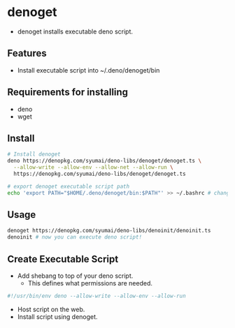 # denoget

- denoget installs executable deno script.

## Features

- Install executable script into ~/.deno/denoget/bin

## Requirements for installing

- deno
- wget

## Install

```sh
# Install denoget
deno https://denopkg.com/syumai/deno-libs/denoget/denoget.ts \
  --allow-write --allow-env --allow-net --allow-run \
  https://denopkg.com/syumai/deno-libs/denoget/denoget.ts

# export denoget executable script path
echo 'export PATH="$HOME/.deno/denoget/bin:$PATH"' >> ~/.bashrc # change this to your shell
```

## Usage

```sh
denoget https://denopkg.com/syumai/deno-libs/denoinit/denoinit.ts
denoinit # now you can execute deno script!
```

## Create Executable Script

- Add shebang to top of your deno script.
  - This defines what permissions are needed.

```sh
#!/usr/bin/env deno --allow-write --allow-env --allow-run
```

- Host script on the web.
- Install script using denoget.
